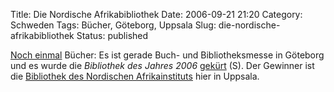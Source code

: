 Title: Die Nordische Afrikabibliothek
Date: 2006-09-21 21:20
Category: Schweden
Tags: Bücher, Göteborg, Uppsala
Slug: die-nordische-afrikabibliothek
Status: published

[Noch einmal](http://www.fiket.de/2006/09/21/mehr-buecher/) Bücher: Es
ist gerade Buch- und Bibliotheksmesse in Göteborg und es wurde die
*Bibliothek des Jahres 2006*
[gekürt](http://www.sr.se/uppland/nyheter/artikel.asp?artikel=948331)
(S). Der Gewinner ist die [Bibliothek des Nordischen
Afrikainstituts](http://www.nai.uu.se/library/) hier in Uppsala.

